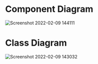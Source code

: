 # Component Diagram
![Screenshot 2022-02-09 144111](https://user-images.githubusercontent.com/98829253/153162910-ba31d08b-b673-474c-b773-10c8a99c91cc.png)



# Class Diagram
![Screenshot 2022-02-09 143032](https://user-images.githubusercontent.com/98829253/153161292-5f03b716-8b1f-4447-a350-03fde343cd58.png)
